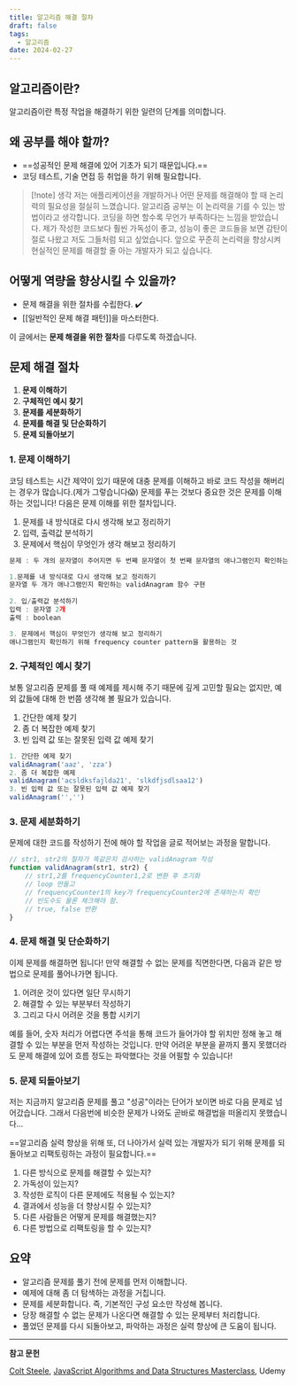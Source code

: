 ```yaml
---
title: 알고리즘 해결 절차
draft: false
tags:
  - 알고리즘
date: 2024-02-27
---
```

## 알고리즘이란?

알고리즘이란 특정 작업을 해결하기 위한 일련의 단계를 의미합니다.

## 왜 공부를 해야 할까?

- ==성공적인 문제 해결에 있어 기초가 되기 때문입니다.==
- 코딩 테스트, 기술 면접 등 취업을 하기 위해 필요합니다.

> [!note] 생각
> 저는 애플리케이션을 개발하거나 어떤 문제를 해결해야 할 때 논리력의 필요성을 절실히 느꼈습니다. 알고리즘 공부는 이 논리력을 기를 수 있는 방법이라고 생각합니다. 코딩을 하면 할수록 무언가 부족하다는 느낌을 받았습니다. 제가 작성한 코드보다 훨씬 가독성이 좋고, 성능이 좋은 코드들을 보면 감탄이 절로 나왔고 저도 그들처럼 되고 싶었습니다. 앞으로 꾸준히 논리력을 향상시켜 현실적인 문제를 해결할 줄 아는 개발자가 되고 싶습니다.

## 어떻게 역량을 향상시킬 수 있을까?

- 문제 해결을 위한 절차를 수립한다. ✔️
- [[일반적인 문제 해결 패턴]]을 마스터한다.

이 글에서는 **문제 해결을 위한 절차**를 다루도록 하겠습니다. 

## 문제 해결 절차

1. **문제 이해하기**
2. **구체적인 예시 찾기**
3. **문제를 세분화하기**
4. **문제를 해결 및 단순화하기**
5. **문제 되돌아보기**

### 1. 문제 이해하기

코딩 테스트는 시간 제약이 있기 때문에 대충 문제를 이해하고 바로 코드 작성을 해버리는 경우가 많습니다.(제가 그렇습니다😱) 문제를 푸는 것보다 중요한 것은 문제를 이해하는 것입니다! 다음은 문제 이해를 위한 절차입니다.

1. 문제를 내 방식대로 다시 생각해 보고 정리하기
2. 입력, 출력값 분석하기
3. 문제에서 핵심이 무엇인가 생각 해보고 정리하기

```js title="문제 이해하기"
문제 : 두 개의 문자열이 주어지면 두 번째 문자열이 첫 번째 문자열의 애나그램인지 확인하는 함수를 작성하세요.

1.문제를 내 방식대로 다시 생각해 보고 정리하기
문자열 두 개가 애나그램인지 확인하는 validAnagram 함수 구현
  
2. 입/출력값 분석하기
입력 : 문자열 2개
출력 : boolean 

3. 문제에서 핵심이 무엇인가 생각해 보고 정리하기
애나그램인지 확인하기 위해 frequency counter pattern을 활용하는 것
```
### 2. 구체적인 예시 찾기

보통 알고리즘 문제를 풀 때 예제를 제시해 주기 때문에 깊게 고민할 필요는 없지만, 예외 값들에 대해 한 번쯤 생각해 볼 필요가 있습니다.

1. 간단한 예제 찾기
2. 좀 더 복잡한 예제 찾기
3. 빈 입력 값 또는 잘못된 입력 값 예제 찾기

```js title="구체적인 예시 찾기"
1. 간단한 예제 찾기
validAnagram('aaz', 'zza')
2. 좀 더 복잡한 예제
validAnagram('acsldksfajlda21', 'slkdfjsdlsaa12')
3. 빈 입력 값 또는 잘못된 입력 값 예제 찾기
validAnagram('','')
```
### 3. 문제 세분화하기

문제에 대한 코드를 작성하기 전에 해야 할 작업을 글로 적어보는 과정을 말합니다. 

```js title="문제 세분화하기"  
// str1, str2의 철자가 똑같은지 검사하는 validAnagram 작성 
function validAnagram(str1, str2) {  
    // str1,2를 frequencyCounter1,2로 변환 후 초기화
    // loop 만들고 
    // frequencyCounter1의 key가 frequencyCounter2에 존재하는지 확인  
    // 빈도수도 물론 체크해야 함.  
    // true, false 반환  
}  
```
### 4. 문제 해결 및 단순화하기

이제 문제를 해결하면 됩니다! 만약 해결할 수 없는 문제를 직면한다면, 다음과 같은 방법으로 문제를 풀어나가면 됩니다.

1. 어려운 것이 있다면 일단 무시하기
2. 해결할 수 있는 부분부터 작성하기
3. 그리고 다시 어려운 것을 통합 시키기

예를 들어, 숫자 처리가 어렵다면 주석을 통해 코드가 들어가야 할 위치만 정해 놓고 해결할 수 있는 부분을 먼저 작성하는 것입니다. 만약 어려운 부분을 끝까지 풀지 못했더라도 문제 해결에 있어 흐름 정도는 파악했다는 것을 어필할 수 있습니다!

### 5. 문제 되돌아보기

저는 지금까지 알고리즘 문제를 풀고 "성공"이라는 단어가 보이면 바로 다음 문제로 넘어갔습니다. 그래서 다음번에 비슷한 문제가 나와도 곧바로 해결법을 떠올리지 못했습니다... 

==알고리즘 실력 향상을 위해 또, 더 나아가서 실력 있는 개발자가 되기 위해 문제를 되돌아보고 리팩토링하는 과정이 필요합니다.==

1. 다른 방식으로 문제를 해결할 수 있는지?
2. 가독성이 있는지?
4. 작성한 로직이 다른 문제에도 적용될 수 있는지?
5. 결과에서 성능을 더 향상시킬 수 있는지?
6. 다른 사람들은 어떻게 문제를 해결했는지?
7. 다른 방법으로 리팩토링을 할 수 있는지?

## 요약

- 알고리즘 문제를 풀기 전에 문제를 먼저 이해합니다.
- 예제에 대해 좀 더 탐색하는 과정을 거칩니다.
- 문제를 세분화합니다. 즉, 기본적인 구성 요소만 작성해 봅니다.
- 당장 해결할 수 없는 문제가 나온다면 해결할 수 있는 문제부터 처리합니다.
- 풀었던 문제를 다시 되돌아보고, 파악하는 과정은 실력 향상에 큰 도움이 됩니다.

---

**참고 문헌**

[Colt Steele](https://www.udemy.com/user/coltsteele/), [JavaScript Algorithms and Data Structures Masterclass](https://www.udemy.com/course/js-algorithms-and-data-structures-masterclass/), Udemy
